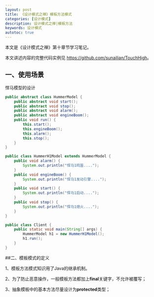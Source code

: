 ```yaml
---
layout: post
title: 《设计模式之禅》模板方法模式
categories: [设计模式]
description: 设计模式之禅|模板方法
keywords: 设计模式
autotoc: true
---
```


本文是《设计模式之禅》第十章节学习笔记。

本文讲述内容的完整代码实例见 <https://github.com/sunailian/TouchHigh>。

## 一、使用场景

悍马模型的设计

```java
public abstract class HummerModel {
    public abstract void start();
    public abstract void stop();
    public abstract void alarm();
    public abstract void engineBoom();
    public void run() {
        this.start();
        this.engineBoom();
        this.alarm();
        this.stop();
    }
}  
```

```java
public class HummerH1Model extends HummerModel {
    public void alarm() {
        System.out.println("悍马1鸣笛....");
    }
    public void engineBoom() {
        System.out.println("悍马1发动引擎....");
    }
    public void start() {
        System.out.println("悍马1启动....");
    }
    public void stop() {
        System.out.println("悍马1熄火....");
    }
} 
```

```java 
public class Client {
    public static void main(String[] args) {
        HummerModel h1 = new HummerH1Model();
        h1.run();
    }
}  
```

##二、模板模式的定义

1、模板方法模式知识用了Java的继承机制。

2、为了防止恶意操作，一般模板方法都加上**final**关键字，不允许被覆写；

3、抽象模板中的基本方法尽量设计为**protected**类型；
